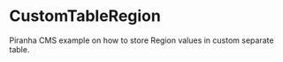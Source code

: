 CustomTableRegion
=================

Piranha CMS example on how to store Region values in custom separate table.
